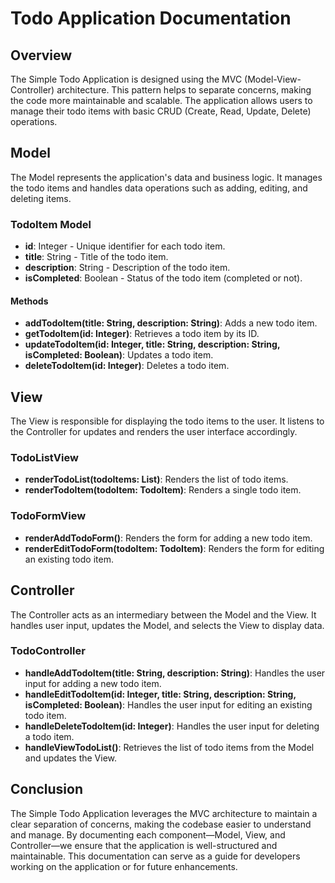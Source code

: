 # Todo Application Documentation

## Overview
The Simple Todo Application is designed using the MVC (Model-View-Controller) architecture. This pattern helps to separate concerns, making the code more maintainable and scalable. The application allows users to manage their todo items with basic CRUD (Create, Read, Update, Delete) operations.

## Model
The Model represents the application's data and business logic. It manages the todo items and handles data operations such as adding, editing, and deleting items.

### TodoItem Model
- **id**: Integer - Unique identifier for each todo item.
- **title**: String - Title of the todo item.
- **description**: String - Description of the todo item.
- **isCompleted**: Boolean - Status of the todo item (completed or not).

#### Methods
- **addTodoItem(title: String, description: String)**: Adds a new todo item.
- **getTodoItem(id: Integer)**: Retrieves a todo item by its ID.
- **updateTodoItem(id: Integer, title: String, description: String, isCompleted: Boolean)**: Updates a todo item.
- **deleteTodoItem(id: Integer)**: Deletes a todo item.

## View
The View is responsible for displaying the todo items to the user. It listens to the Controller for updates and renders the user interface accordingly.

### TodoListView
- **renderTodoList(todoItems: List<TodoItem>)**: Renders the list of todo items.
- **renderTodoItem(todoItem: TodoItem)**: Renders a single todo item.

### TodoFormView
- **renderAddTodoForm()**: Renders the form for adding a new todo item.
- **renderEditTodoForm(todoItem: TodoItem)**: Renders the form for editing an existing todo item.

## Controller
The Controller acts as an intermediary between the Model and the View. It handles user input, updates the Model, and selects the View to display data.

### TodoController
- **handleAddTodoItem(title: String, description: String)**: Handles the user input for adding a new todo item.
- **handleEditTodoItem(id: Integer, title: String, description: String, isCompleted: Boolean)**: Handles the user input for editing an existing todo item.
- **handleDeleteTodoItem(id: Integer)**: Handles the user input for deleting a todo item.
- **handleViewTodoList()**: Retrieves the list of todo items from the Model and updates the View.

## Conclusion
The Simple Todo Application leverages the MVC architecture to maintain a clear separation of concerns, making the codebase easier to understand and manage. By documenting each component—Model, View, and Controller—we ensure that the application is well-structured and maintainable. This documentation can serve as a guide for developers working on the application or for future enhancements.
